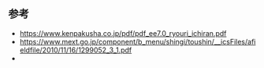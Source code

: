 
## 参考
- https://www.kenpakusha.co.jp/pdf/pdf_ee7.0_ryouri_ichiran.pdf
- https://www.mext.go.jp/component/b_menu/shingi/toushin/__icsFiles/afieldfile/2010/11/16/1299052_3_1.pdf
- 
